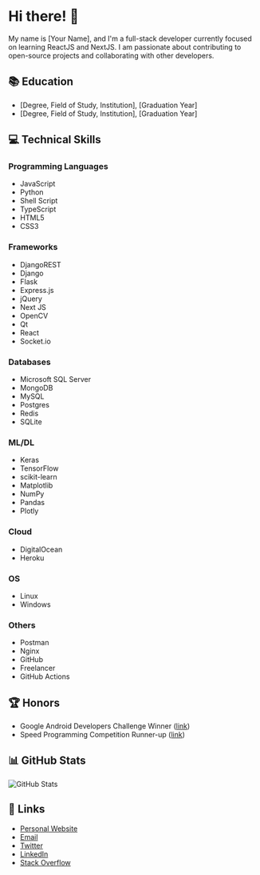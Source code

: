 # Hi there! 👋

My name is [Your Name], and I'm a full-stack developer currently focused on learning ReactJS and NextJS. I am passionate about contributing to open-source projects and collaborating with other developers.

## 📚 Education

- [Degree, Field of Study, Institution], [Graduation Year]
- [Degree, Field of Study, Institution], [Graduation Year]

## 💻 Technical Skills

### Programming Languages

- JavaScript
- Python
- Shell Script
- TypeScript
- HTML5
- CSS3

### Frameworks

- DjangoREST
- Django
- Flask
- Express.js
- jQuery
- Next JS
- OpenCV
- Qt
- React
- Socket.io

### Databases

- Microsoft SQL Server
- MongoDB
- MySQL
- Postgres
- Redis
- SQLite

### ML/DL

- Keras
- TensorFlow
- scikit-learn
- Matplotlib
- NumPy
- Pandas
- Plotly

### Cloud

- DigitalOcean
- Heroku

### OS

- Linux
- Windows

### Others

- Postman
- Nginx
- GitHub
- Freelancer
- GitHub Actions

## 🏆 Honors

- Google Android Developers Challenge Winner ([link](https://developer.android.com/helpful-innovation#agrifarm-section))
- Speed Programming Competition Runner-up ([link](https://propakistani.pk/2022/10/26/ignite-holds-speed-programming-competition-to-motivate-the-students-of-balochistan/))

## 📊 GitHub Stats

![GitHub Stats](https://github-readme-stats-git-masterrstaa-rickstaa.vercel.app/api?username=CodeWithEhtisham&theme=dark&hide_border=false&include_all_commits=true&count_private=true)

## 🔗 Links

- [Personal Website](https://mirwise.com)
- [Email](mailto:contact@mirwise.com)
- [Twitter](https://twitter.com/EhtishamPyCoder)
- [LinkedIn](https://www.linkedin.com/in/ehtishamahmed)
- [Stack Overflow](https://stackoverflow.com/users/13269204/ehtisham)

